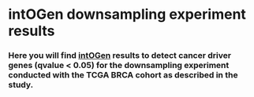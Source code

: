 # intOGen downsampling experiment results
### Here you will find [intOGen](https://bitbucket.org/intogen/intogen-plus/src/master/) results to detect cancer driver genes (qvalue < 0.05) for the downsampling experiment conducted with the TCGA BRCA cohort as described in the study. 
